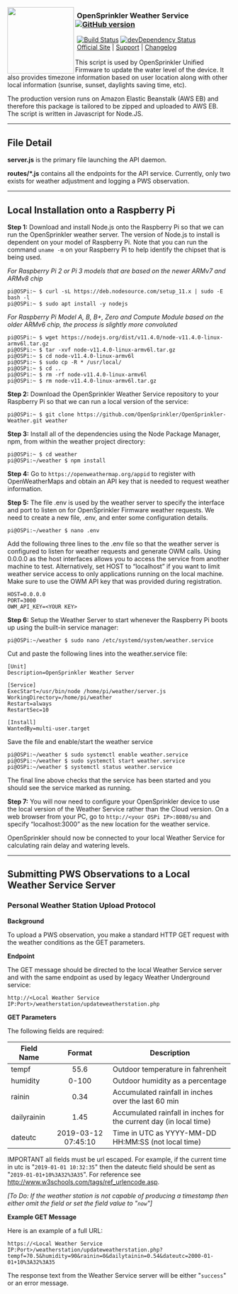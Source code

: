 <img align="left" height="150" src="http://albahra.com/opensprinkler/icon-new.png"><h3>&nbsp;OpenSprinkler Weather Service [![GitHub version](https://badge.fury.io/gh/OpenSprinkler%2FOpenSprinkler-Weather.svg)](http://badge.fury.io/gh/OpenSprinkler%2FOpenSprinkler-Weather)</h3>
&nbsp;[![Build Status](https://api.travis-ci.org/OpenSprinkler/OpenSprinkler-Weather.svg?branch=master)](https://travis-ci.org/) [![devDependency Status](https://david-dm.org/OpenSprinkler/OpenSprinkler-Weather/status.svg)](https://david-dm.org/OpenSprinkler/OpenSprinkler-Weather#info=dependencies)  
&nbsp;[Official Site][official] | [Support][help] | [Changelog][changelog]  
<br>
This script is used by OpenSprinkler Unified Firmware to update the water level of the device. It also provides timezone information based on user location along with other local information (sunrise, sunset, daylights saving time, etc).

The production version runs on Amazon Elastic Beanstalk (AWS EB) and therefore this package is tailored to be zipped and uploaded to AWS EB. The script is written in Javascript for Node.JS.
  
---

[official]: https://opensprinkler.com
[help]: http://support.opensprinkler.com
[changelog]: https://github.com/OpenSprinkler/OpenSprinkler-Weather/releases

## File Detail

**server.js** is the primary file launching the API daemon.

**routes/*.js** contains all the endpoints for the API service. Currently, only two exists for weather adjustment and logging a PWS observation.

---
## Local Installation onto a Raspberry Pi

**Step 1:** Download and install Node.js onto the Raspberry Pi so that we can run the OpenSprinkler weather server. The version of Node.js to install is dependent on your model of Raspberry Pi. Note that you can run the command ```uname -m``` on your Raspberry Pi to help identify the chipset that is being used.

*For Raspberry Pi 2 or Pi 3 models that are based on the newer ARMv7 and ARMv8 chip*
```
pi@OSPi:~ $ curl -sL https://deb.nodesource.com/setup_11.x | sudo -E bash -l
pi@OSPi:~ $ sudo apt install -y nodejs
```

*For Raspberry Pi Model A, B, B+, Zero and Compute Module based on the older ARMv6 chip, the process is slightly more convoluted*
```
pi@OSPi:~ $ wget https://nodejs.org/dist/v11.4.0/node-v11.4.0-linux-armv6l.tar.gz 
pi@OSPi:~ $ tar -xvf node-v11.4.0-linux-armv6l.tar.gz 
pi@OSPi:~ $ cd node-v11.4.0-linux-armv6l
pi@OSPi:~ $ sudo cp -R * /usr/local/
pi@OSPi:~ $ cd ..
pi@OSPi:~ $ rm -rf node-v11.4.0-linux-armv6l
pi@OSPi:~ $ rm node-v11.4.0-linux-armv6l.tar.gz

```

**Step 2:** Download the OpenSprinkler Weather Service repository to your Raspberry Pi so that we can run a local version of the service:

```
pi@OSPi:~ $ git clone https://github.com/OpenSprinkler/OpenSprinkler-Weather.git weather
```

**Step 3:** Install all of the dependencies using the Node Package Manager, npm, from within the weather project directory:
```
pi@OSPi:~ $ cd weather
pi@OSPi:~/weather $ npm install
```
**Step 4:** Go to `https://openweathermap.org/appid` to register with OpenWeatherMaps and obtain an API key that is needed to request weather information.

**Step 5:** The file .env is used by the weather server to specify the interface and port to listen on for OpenSprinkler Firmware weather requests. We need to create a new file, .env, and enter some configuration details.
```
pi@OSPi:~/weather $ nano .env
```

Add the following three lines to the .env file so that the weather server is configured to listen for weather requests and generate OWM calls. Using 0.0.0.0 as the host interfaces allows you to access the service from another machine to test. Alternatively, set HOST to “localhost” if you want to limit weather service access to only applications running on the local machine. Make sure to use the OWM API key that was provided during registration.

```
HOST=0.0.0.0
PORT=3000
OWM_API_KEY=<YOUR KEY>
```

**Step 6:** Setup the Weather Server to start whenever the Raspberry Pi boots up using the built-in service manager:

```
pi@OSPi:~/weather $ sudo nano /etc/systemd/system/weather.service
```

Cut and paste the following lines into the weather.service file:

```
[Unit]
Description=OpenSprinkler Weather Server

[Service]
ExecStart=/usr/bin/node /home/pi/weather/server.js
WorkingDirectory=/home/pi/weather
Restart=always
RestartSec=10

[Install]
WantedBy=multi-user.target
```
Save the file and enable/start the weather service

```
pi@OSPi:~/weather $ sudo systemctl enable weather.service
pi@OSPi:~/weather $ sudo systemctl start weather.service
pi@OSPi:~/weather $ systemctl status weather.service
```

The final line above checks that the service has been started and you should see the service marked as running.

**Step 7:** You will now need to configure your OpenSprinkler device to use the local version of the Weather Service rather than the Cloud version. On a web browser from your PC, go to `http://<your OSPi IP>:8080/su` and specify “localhost:3000” as the new location for the weather service.

OpenSprinkler should now be connected to your local Weather Service for calculating rain delay and watering levels.

---
## Submitting PWS Observations to a Local Weather Service Server

### Personal Weather Station Upload Protocol

**Background**

To upload a PWS observation, you make a standard HTTP GET request with the weather conditions as the GET parameters.

**Endpoint**

The GET message should be directed to the local Weather Service server and with the same endpoint as used by legacy Weather Underground service:

```
http://<Local Weather Service IP:Port>/weatherstation/updateweatherstation.php
```

**GET Parameters**

The following fields are required:


| Field Name | Format | Description |
|---|:---:|---|
| tempf | 55\.6 | Outdoor temperature in fahrenheit |
| humidity | 0-100 | Outdoor humidity as a percentage |
| rainin | 0.34 | Accumulated rainfall in inches over the last 60 min |
| dailyrainin | 1.45 | Accumulated rainfall in inches for the current day (in local time) |
| dateutc | 2019-03-12 07:45:10 | Time in UTC as YYYY-MM-DD HH:MM:SS (not local time) |

IMPORTANT all fields must be url escaped. For example, if the current time in utc is "`2019-01-01 10:32:35`" then the dateutc field should be sent as "`2019-01-01+10%3A32%3A35`". For reference see http://www.w3schools.com/tags/ref_urlencode.asp.

_[To Do: If the weather station is not capable of producing a timestamp then either omit the field or set the field value to "`now`"]_


**Example GET Message**

Here is an example of a full URL:
```
https://<Local Weather Service IP:Port>/weatherstation/updateweatherstation.php?tempf=70.5&humidity=90&rainin=0&dailytainin=0.54&dateutc=2000-01-01+10%3A32%3A35
```
The response text from the Weather Service server will be either "`success`" or an error message.
